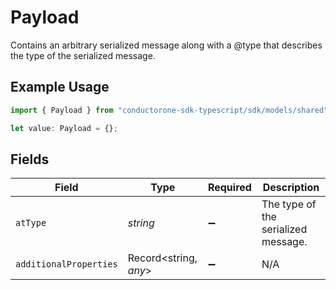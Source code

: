 # Payload

Contains an arbitrary serialized message along with a @type that describes the type of the serialized message.

## Example Usage

```typescript
import { Payload } from "conductorone-sdk-typescript/sdk/models/shared";

let value: Payload = {};
```

## Fields

| Field                               | Type                                | Required                            | Description                         |
| ----------------------------------- | ----------------------------------- | ----------------------------------- | ----------------------------------- |
| `atType`                            | *string*                            | :heavy_minus_sign:                  | The type of the serialized message. |
| `additionalProperties`              | Record<string, *any*>               | :heavy_minus_sign:                  | N/A                                 |